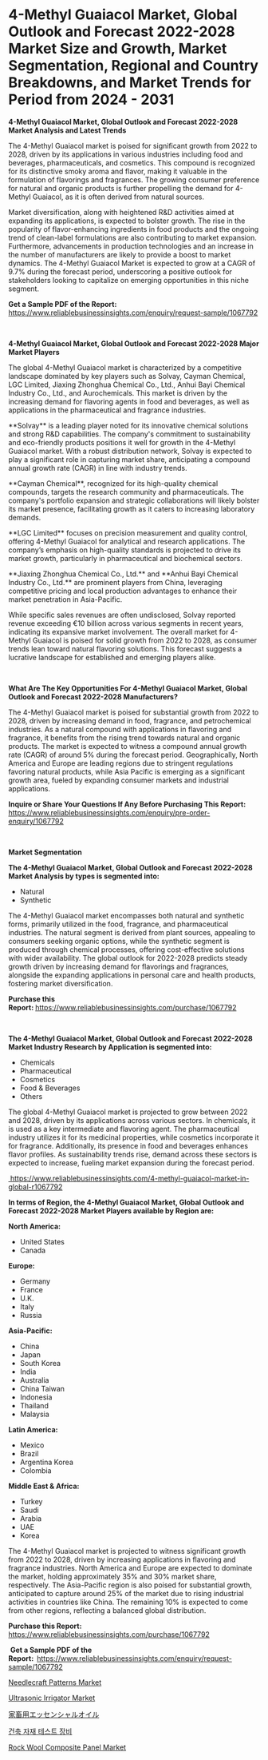 <p><h1>4-Methyl Guaiacol Market, Global Outlook and Forecast 2022-2028 Market Size and Growth, Market Segmentation, Regional and Country Breakdowns, and Market Trends for Period from 2024 -  2031</h1></p><p><strong>4-Methyl Guaiacol Market, Global Outlook and Forecast 2022-2028 Market Analysis and Latest Trends</strong></p>
<p><p>The 4-Methyl Guaiacol market is poised for significant growth from 2022 to 2028, driven by its applications in various industries including food and beverages, pharmaceuticals, and cosmetics. This compound is recognized for its distinctive smoky aroma and flavor, making it valuable in the formulation of flavorings and fragrances. The growing consumer preference for natural and organic products is further propelling the demand for 4-Methyl Guaiacol, as it is often derived from natural sources.</p><p>Market diversification, along with heightened R&D activities aimed at expanding its applications, is expected to bolster growth. The rise in the popularity of flavor-enhancing ingredients in food products and the ongoing trend of clean-label formulations are also contributing to market expansion. Furthermore, advancements in production technologies and an increase in the number of manufacturers are likely to provide a boost to market dynamics. The 4-Methyl Guaiacol Market is expected to grow at a CAGR of 9.7% during the forecast period, underscoring a positive outlook for stakeholders looking to capitalize on emerging opportunities in this niche segment. </p></p>
<p><strong>Get a Sample PDF of the Report:&nbsp;</strong> <a href="https://www.reliablebusinessinsights.com/enquiry/request-sample/1067792">https://www.reliablebusinessinsights.com/enquiry/request-sample/1067792</a></p>
<p>&nbsp;</p>
<p><strong>4-Methyl Guaiacol Market, Global Outlook and Forecast 2022-2028 Major Market Players</strong></p>
<p><p>The global 4-Methyl Guaiacol market is characterized by a competitive landscape dominated by key players such as Solvay, Cayman Chemical, LGC Limited, Jiaxing Zhonghua Chemical Co., Ltd., Anhui Bayi Chemical Industry Co., Ltd., and Aurochemicals. This market is driven by the increasing demand for flavoring agents in food and beverages, as well as applications in the pharmaceutical and fragrance industries.</p><p>**Solvay** is a leading player noted for its innovative chemical solutions and strong R&D capabilities. The company's commitment to sustainability and eco-friendly products positions it well for growth in the 4-Methyl Guaiacol market. With a robust distribution network, Solvay is expected to play a significant role in capturing market share, anticipating a compound annual growth rate (CAGR) in line with industry trends.</p><p>**Cayman Chemical**, recognized for its high-quality chemical compounds, targets the research community and pharmaceuticals. The company's portfolio expansion and strategic collaborations will likely bolster its market presence, facilitating growth as it caters to increasing laboratory demands.</p><p>**LGC Limited** focuses on precision measurement and quality control, offering 4-Methyl Guaiacol for analytical and research applications. The company’s emphasis on high-quality standards is projected to drive its market growth, particularly in pharmaceutical and biochemical sectors.</p><p>**Jiaxing Zhonghua Chemical Co., Ltd.** and **Anhui Bayi Chemical Industry Co., Ltd.** are prominent players from China, leveraging competitive pricing and local production advantages to enhance their market penetration in Asia-Pacific.</p><p>While specific sales revenues are often undisclosed, Solvay reported revenue exceeding €10 billion across various segments in recent years, indicating its expansive market involvement. The overall market for 4-Methyl Guaiacol is poised for solid growth from 2022 to 2028, as consumer trends lean toward natural flavoring solutions. This forecast suggests a lucrative landscape for established and emerging players alike.</p></p>
<p>&nbsp;</p>
<p><strong>What Are The Key Opportunities For 4-Methyl Guaiacol Market, Global Outlook and Forecast 2022-2028 Manufacturers?</strong></p>
<p><p>The 4-Methyl Guaiacol market is poised for substantial growth from 2022 to 2028, driven by increasing demand in food, fragrance, and petrochemical industries. As a natural compound with applications in flavoring and fragrance, it benefits from the rising trend towards natural and organic products. The market is expected to witness a compound annual growth rate (CAGR) of around 5% during the forecast period. Geographically, North America and Europe are leading regions due to stringent regulations favoring natural products, while Asia Pacific is emerging as a significant growth area, fueled by expanding consumer markets and industrial applications.</p></p>
<p><strong>Inquire or Share Your Questions If Any Before Purchasing This Report:</strong> <a href="https://www.reliablebusinessinsights.com/enquiry/pre-order-enquiry/1067792">https://www.reliablebusinessinsights.com/enquiry/pre-order-enquiry/1067792</a></p>
<p>&nbsp;</p>
<p><strong>Market Segmentation</strong></p>
<p><strong>The 4-Methyl Guaiacol Market, Global Outlook and Forecast 2022-2028 Market Analysis by types is segmented into:</strong></p>
<p><ul><li>Natural</li><li>Synthetic</li></ul></p>
<p><p>The 4-Methyl Guaiacol market encompasses both natural and synthetic forms, primarily utilized in the food, fragrance, and pharmaceutical industries. The natural segment is derived from plant sources, appealing to consumers seeking organic options, while the synthetic segment is produced through chemical processes, offering cost-effective solutions with wider availability. The global outlook for 2022-2028 predicts steady growth driven by increasing demand for flavorings and fragrances, alongside the expanding applications in personal care and health products, fostering market diversification.</p></p>
<p><strong>Purchase this Report:&nbsp;</strong><a href="https://www.reliablebusinessinsights.com/purchase/1067792">https://www.reliablebusinessinsights.com/purchase/1067792</a></p>
<p>&nbsp;</p>
<p><strong>The 4-Methyl Guaiacol Market, Global Outlook and Forecast 2022-2028 Market Industry Research by Application is segmented into:</strong></p>
<p><ul><li>Chemicals</li><li>Pharmaceutical</li><li>Cosmetics</li><li>Food & Beverages</li><li>Others</li></ul></p>
<p><p>The global 4-Methyl Guaiacol market is projected to grow between 2022 and 2028, driven by its applications across various sectors. In chemicals, it is used as a key intermediate and flavoring agent. The pharmaceutical industry utilizes it for its medicinal properties, while cosmetics incorporate it for fragrance. Additionally, its presence in food and beverages enhances flavor profiles. As sustainability trends rise, demand across these sectors is expected to increase, fueling market expansion during the forecast period.</p></p>
<p><a href="https://www.reliablebusinessinsights.com/4-methyl-guaiacol-market-in-global-r1067792">&nbsp;https://www.reliablebusinessinsights.com/4-methyl-guaiacol-market-in-global-r1067792</a></p>
<p><strong>In terms of Region, the 4-Methyl Guaiacol Market, Global Outlook and Forecast 2022-2028 Market Players available by Region are:</strong></p>
<p>
    <p> <strong> North America: </strong>
        <ul>
            <li>United States</li>
            <li>Canada</li>
        </ul>
        </p> 
    <p> <strong> Europe: </strong>
        <ul>
            <li>Germany</li>
            <li>France</li>
            <li>U.K.</li>
            <li>Italy</li>
            <li>Russia</li>
        </ul>
        </p> 
    <p> <strong> Asia-Pacific: </strong>
        <ul>
            <li>China</li>
            <li>Japan</li>
            <li>South Korea</li>
            <li>India</li>
            <li>Australia</li>
            <li>China Taiwan</li>
            <li>Indonesia</li>
            <li>Thailand</li>
            <li>Malaysia</li>
        </ul>
        </p> 
    <p> <strong> Latin America: </strong>
        <ul>
            <li>Mexico</li>
            <li>Brazil</li>
            <li>Argentina Korea</li>
            <li>Colombia</li>
        </ul>
        </p> 
    <p> <strong> Middle East & Africa: </strong>
        <ul>
            <li>Turkey</li>
            <li>Saudi</li>
            <li>Arabia</li>
            <li>UAE</li>
            <li>Korea</li>
        </ul>
    </p>
    </p>
<p><p>The 4-Methyl Guaiacol market is projected to witness significant growth from 2022 to 2028, driven by increasing applications in flavoring and fragrance industries. North America and Europe are expected to dominate the market, holding approximately 35% and 30% market share, respectively. The Asia-Pacific region is also poised for substantial growth, anticipated to capture around 25% of the market due to rising industrial activities in countries like China. The remaining 10% is expected to come from other regions, reflecting a balanced global distribution.</p></p>
<p><strong>Purchase this Report: </strong><a href="https://www.reliablebusinessinsights.com/purchase/1067792">https://www.reliablebusinessinsights.com/purchase/1067792</a></p>
<p>&nbsp;<strong>Get a Sample PDF of the Report:&nbsp;&nbsp;</strong><a href="https://www.reliablebusinessinsights.com/enquiry/request-sample/1067792">https://www.reliablebusinessinsights.com/enquiry/request-sample/1067792</a></p>
<p><strong></strong></p>
<p><p><a href="https://www.linkedin.com/pulse/global-needlecraft-patterns-market-trends-insights-growth-opportunities-zsxof?trackingId=62fIfUy3TSy08Pt0kmuzsw%3D%3D">Needlecraft Patterns Market</a></p><p><a href="https://www.linkedin.com/pulse/ultrasonic-irrigator-market-share-new-trends-analysis-its-gcofe?trackingId=NeiOoOtjTiCYD277roZ2UA%3D%3D">Ultrasonic Irrigator Market</a></p><p><a href="https://medium.com/@dfs4ff/%E3%82%B0%E3%83%AD%E3%83%BC%E3%83%90%E3%83%AB%E5%B8%82%E5%A0%B4%E3%83%91%E3%83%AB%E3%82%B9-2024%E5%B9%B4%E3%81%8B%E3%82%892031%E5%B9%B4%E3%81%BE%E3%81%A7%E3%81%AE%E5%AE%B6%E7%95%9C%E7%94%A8%E3%82%A8%E3%83%83%E3%82%BB%E3%83%B3%E3%82%B7%E3%83%A3%E3%83%AB%E3%82%AA%E3%82%A4%E3%83%AB%E5%B8%82%E5%A0%B4%E3%81%AE%E3%83%88%E3%83%AC%E3%83%B3%E3%83%89%E3%81%A8%E6%88%90%E9%95%B7%E5%88%86%E6%9E%90%E4%BA%88%E6%B8%AC-b473c246dd61">家畜用エッセンシャルオイル</a></p><p><a href="https://medium.com/@abbislposival/%EA%B1%B4%EC%84%A4-%EC%9E%90%EC%9E%AC-%EC%8B%9C%ED%97%98-%EC%9E%A5%EB%B9%84-%EC%8B%9C%EC%9E%A5-%EC%A1%B0%EC%82%AC-%EB%B3%B4%EA%B3%A0%EC%84%9C-2031%EB%85%84%EA%B9%8C%EC%A7%80-8-7-%EC%9D%98-%EC%97%B0%ED%8F%89%EA%B7%A0-%EC%84%B1%EC%9E%A5%EB%A5%A0-cagr-%EB%A1%9C-%EC%84%B1%EC%9E%A5%ED%95%98%EB%8A%94-%EA%B1%B4%EC%84%A4-%EC%9E%90%EC%9E%AC-%EC%8B%9C%ED%97%98-%EC%9E%A5%EB%B9%84-%EC%8B%9C%EC%9E%A5%EC%9D%98-%EC%8B%9C%EC%9E%A5-%EA%B7%9C%EB%AA%A8-%EB%B0%8F-%EC%88%98%EC%9D%B5-%EB%B6%84%EC%84%9D-%ED%83%90%EC%83%89-f3cf791a6066">건축 자재 테스트 장비</a></p><p><a href="https://issuu.com/reportprime-2/docs/rock-wool-composite-panel-market-si_9a710fbeeb9be6">Rock Wool Composite Panel Market</a></p></p>